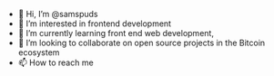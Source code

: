 - 👋 Hi, I’m @samspuds
- 👀 I’m interested in frontend development
- 🌱 I’m currently learning front end web development,
- 💞️ I’m looking to collaborate on open source projects in the Bitcoin ecosystem
- 📫 How to reach me 

<!---
samspuds/samspuds is a ✨ special ✨ repository because its `README.md` (this file) appears on your GitHub profile.
You can click the Preview link to take a look at your changes.
--->
